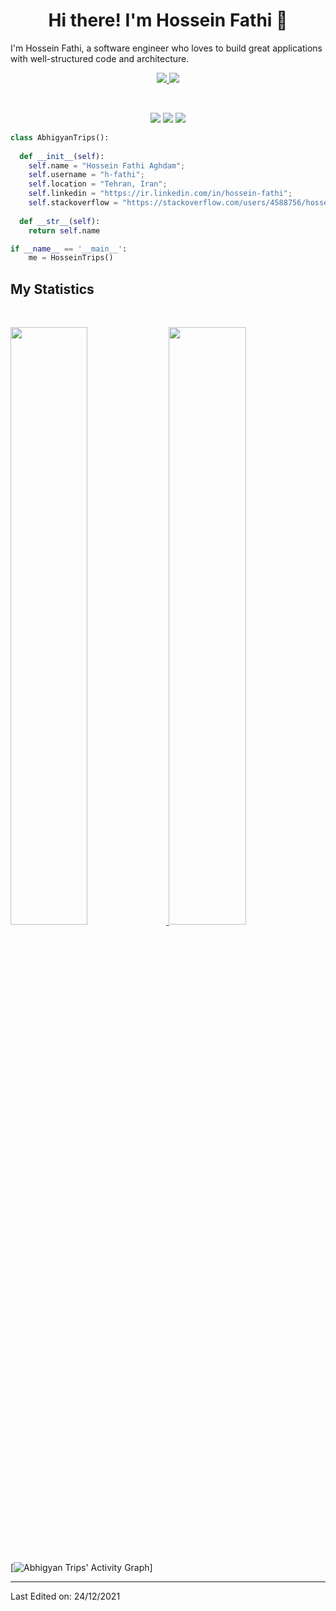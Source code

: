 <h1 align="center">
  <b>Hi there! I'm Hossein Fathi 👋</b>
</h1>

I'm Hossein Fathi, a software engineer who loves to build great applications with well-structured code and architecture.


<p align="center">
 <a href="https://ir.linkedin.com/in/hossein-fathi" target="_blank">
  <img src="https://img.icons8.com/fluent/48/000000/linkedin.png" />
 </a>
  
 <a href="https://stackoverflow.com/users/4588756/hossein" target="_blank">
  <img src="https://img.icons8.com/fluent/48/000000/stackoverflow.png" />
 </a>
</p>


<br>

<p>
<div align="center">
  <img src="https://img.shields.io/badge/-HTML-c58545?style=for-the-badge&logo=html5&logoColor=c58545&labelColor=282828">
  <img src="https://img.shields.io/badge/-CSS-d1a01f?style=for-the-badge&logo=css3&logoColor=d1a01f&labelColor=282828">
  <img src="https://img.shields.io/badge/-Python-98b982?style=for-the-badge&logo=python&logoColor=98b982&labelColor=282828">
</div>
</p>

```python
class AbhigyanTrips():
    
  def __init__(self):
    self.name = "Hossein Fathi Aghdam";
    self.username = "h-fathi";
    self.location = "Tehran, Iran";
    self.linkedin = "https://ir.linkedin.com/in/hossein-fathi";
    self.stackoverflow = "https://stackoverflow.com/users/4588756/hossein";
  
  def __str__(self):
    return self.name

if __name__ == '__main__':
    me = HosseinTrips()
```



## My Statistics

<br/>
<p align="left">
  <a href="https://abhigyantrips.dev/">
  <img width="49.5%" src="https://github-readme-stats.vercel.app/api?username=h-fathi&show_icons=true&theme=gruvbox&hide_border=true" />
    <img width="49.5%" src="https://github-readme-streak-stats.herokuapp.com/?user=h-fathi&theme=gruvbox&hide_border=true" />
  </a>
</p>
<br>

[![Abhigyan Trips' Activity Graph](https://activity-graph.herokuapp.com/graph?username=h-fathi&custom_title=hossein%20Trips's%20Contribution%20Graph&theme=gruvbox&bg_color=282828&hide_border=true&line=d1a01f&point=c58545)]

------


Last Edited on: 24/12/2021

